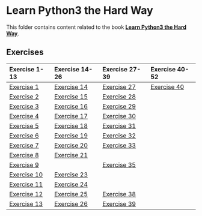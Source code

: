 # Learn Python3 the Hard Way

This folder contains content related to the book [**Learn Python3 the Hard Way**](https://learnpythonthehardway.org/).

## Exercises
|Exercise 1-13                |Exercise 14-26               |Exercise 27-39               |Exercise 40-52               |
|:----------------------------|:----------------------------|:----------------------------|:----------------------------|
|[Exercise 1](part_1/ex01.md) |[Exercise 14](part_2/ex14.md)|[Exercise 27](part_3/ex27.md)|[Exercise 40](part_4/ex40.md)|
|[Exercise 2](part_1/ex02.md) |[Exercise 15](part_2/ex15.md)|[Exercise 28](part_3/ex28.md)||
|[Exercise 3](part_1/ex03.md) |[Exercise 16](part_2/ex16.md)|[Exercise 29](part_3/ex29.md)||
|[Exercise 4](part_1/ex04.md) |[Exercise 17](part_2/ex17.md)|[Exercise 30](part_3/ex30.md)||
|[Exercise 5](part_1/ex05.md) |[Exercise 18](part_2/ex18.md)|[Exercise 31](part_3/ex31.md)||
|[Exercise 6](part_1/ex06.md) |[Exercise 19](part_2/ex19.md)|[Exercise 32](part_3/ex32.md)||
|[Exercise 7](part_1/ex07.md) |[Exercise 20](part_2/ex20.md)|[Exercise 33](part_3/ex33.md)||
|[Exercise 8](part_1/ex08.md) |[Exercise 21](part_2/ex21.md)|                             ||
|[Exercise 9](part_1/ex09.md) |                             |[Exercise 35](part_3/ex35.md)||
|[Exercise 10](part_1/ex10.md)|[Exercise 23](part_2/ex23.md)|||
|[Exercise 11](part_1/ex11.md)|[Exercise 24](part_2/ex24.md)|||
|[Exercise 12](part_1/ex12.md)|[Exercise 25](part_2/ex25.md)|[Exercise 38](part_3/ex38.md)||
|[Exercise 13](part_1/ex13.md)|[Exercise 26](part_2/ex26.md)|[Exercise 39](part_3/ex39.md)||